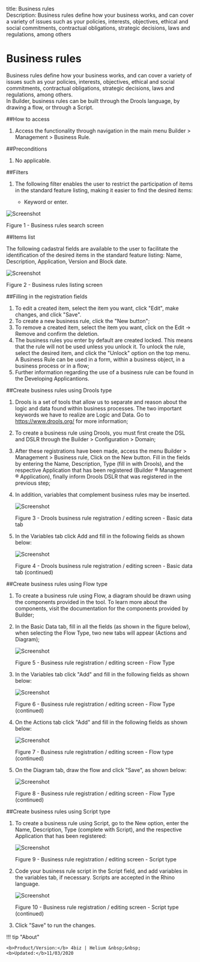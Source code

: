 title: Business rules  
Description: Business rules define how your business works, and can cover a variety of issues such as your policies, interests, objectives, ethical and social commitments, contractual obligations, strategic decisions, laws and regulations, among others  

# Business rules

Business rules define how your business works, and can cover a variety of issues such as your policies, interests, objectives, ethical and social commitments, contractual obligations, strategic decisions, laws and regulations, among others.  
In Builder, business rules can be built through the Drools language, by drawing a flow, or through a Script.    

##How to access 

1.	Access the functionality through navigation in the main menu Builder > Management > Business Rule.    

##Preconditions

1.	No applicable.  

##Filters

1.	The following filter enables the user to restrict the participation of items in the standard feature listing, making it easier to find the desired items:  

    +   Keyword or enter.  

![Screenshot](images/business-rule-filter.png) 

Figure 1 - Business rules search screen  

##Items list

The following cadastral fields are available to the user to facilitate the identification of the desired items in the standard feature listing: Name, Description, Application, Version and Block date.  

![Screenshot](images/business-rule-item.png)

Figure 2 - Business rules listing screen

##Filling in the registration fields 

1. To edit a created item, select the item you want, click "Edit", make changes, and click "Save".  
2. To create a new business rule, click the "New button";  
3. To remove a created item, select the item you want, click  on the Edit → Remove and confirm the deletion.  
4. The business rules you enter by default are created locked. This means that the rule will not be used unless you unlock it. To unlock    the rule, select the desired item, and click the "Unlock" option on the top menu. A Business Rule can be used in a form, within a          business object, in a business process or in a flow;  
5. Further information regarding the use of a business rule can be found in the Developing Applicantions.  


##Create business rules using Drools type

1. Drools is a set of tools that allow us to separate and reason about the logic and data found within business processes. The two       important keywords we have to realize are Logic and Data. Go to https://www.drools.org/ for more information;  
2. To create a business rule using Drools, you must first create the DSL and DSLR through the Builder > Configuration > Domain;  
3. After these registrations have been made, access the menu Builder > Management > Business rule, Click on the New button. Fill in the   fields by entering the  Name, Description, Type (fill in with Drools), and the respective Application that has been registered (Builder   ® Management ®  Application), finally inform Drools DSLR that was registered in the previous step;  
4. In addition, variables that complement business rules may be inserted.  

    ![Screenshot](images/business-rule-drools.png)
    
    Figure 3 - Drools business rule registration / editing screen - Basic data tab  

5. In the Variables tab click Add and fill in the following fields as shown below:

    ![Screenshot](images/business-rule-variables.png) 
    
    Figure 4 - Drools business rule registration / editing screen - Basic data tab (continued)  

##Create business rules using Flow type

1. To create a business rule using Flow, a diagram should be drawn using the components provided in the tool. To learn more about the components, visit the documentation for the components provided by Builder;  
2. In the Basic Data tab, fill in all the fields (as shown in the figure below), when selecting the Flow Type, two new tabs will appear (Actions and Diagram);  

    ![Screenshot](images/business-rule-flow.png)
    
    Figure 5 - Business rule registration / editing screen - Flow Type  

3. In the Variables tab click "Add" and fill in the following fields as shown below:  

    ![Screenshot](images/business-rule-flowType.png)
    
    Figure 6 - Business rule registration / editing screen - Flow Type (continued)  

4. On the Actions tab click "Add" and fill in the following fields as shown below:  

    ![Screenshot](images/business-rule-flowType2.png) 
    
    Figure 7 - Business rule registration / editing screen - Flow type (continued)  

5.  On the Diagram tab, draw the flow and click "Save", as shown below:  

    ![Screenshot](images/business-rule-flowType3.png)
    
    Figure 8 - Business rule registration / editing screen - Flow Type (continued)  

##Create business rules using Script type  

1. To create a business rule using Script, go to the New option, enter the Name, Description, Type (complete with Script), and the respective Application that has been registered:  

    ![Screenshot](images/business-rule-script.png)
    
    Figure 9 - Business rule registration / editing screen - Script type  

2. Code your business rule script in the Script field, and add variables in the variables tab, if necessary. Scripts are accepted in the Rhino language.  

    ![Screenshot](images/business-rule-script2.png) 
    
    Figure 10 - Business rule registration / editing screen - Script type (continued)  

3. Click "Save" to run the changes.  


!!! tip "About"

    <b>Product/Version:</b> 4biz | Helium &nbsp;&nbsp;
    <b>Updated:</b>11/03/2020







